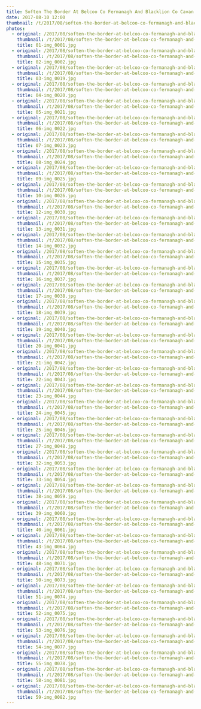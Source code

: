 ```yaml
---
title: Soften The Border At Belcoo Co Fermanagh And Blacklion Co Cavan
date: 2017-08-10 12:00
thumbnail: /t/2017/08/soften-the-border-at-belcoo-co-fermanagh-and-blacklion-co-cavan/01-img_0001.jpg
photos:
  - original: /2017/08/soften-the-border-at-belcoo-co-fermanagh-and-blacklion-co-cavan/01-img_0001.jpg
    thumbnail: /t/2017/08/soften-the-border-at-belcoo-co-fermanagh-and-blacklion-co-cavan/01-img_0001.jpg
    title: 01-img_0001.jpg
  - original: /2017/08/soften-the-border-at-belcoo-co-fermanagh-and-blacklion-co-cavan/02-img_0002.jpg
    thumbnail: /t/2017/08/soften-the-border-at-belcoo-co-fermanagh-and-blacklion-co-cavan/02-img_0002.jpg
    title: 02-img_0002.jpg
  - original: /2017/08/soften-the-border-at-belcoo-co-fermanagh-and-blacklion-co-cavan/03-img_0019.jpg
    thumbnail: /t/2017/08/soften-the-border-at-belcoo-co-fermanagh-and-blacklion-co-cavan/03-img_0019.jpg
    title: 03-img_0019.jpg
  - original: /2017/08/soften-the-border-at-belcoo-co-fermanagh-and-blacklion-co-cavan/04-img_0020.jpg
    thumbnail: /t/2017/08/soften-the-border-at-belcoo-co-fermanagh-and-blacklion-co-cavan/04-img_0020.jpg
    title: 04-img_0020.jpg
  - original: /2017/08/soften-the-border-at-belcoo-co-fermanagh-and-blacklion-co-cavan/05-img_0021.jpg
    thumbnail: /t/2017/08/soften-the-border-at-belcoo-co-fermanagh-and-blacklion-co-cavan/05-img_0021.jpg
    title: 05-img_0021.jpg
  - original: /2017/08/soften-the-border-at-belcoo-co-fermanagh-and-blacklion-co-cavan/06-img_0022.jpg
    thumbnail: /t/2017/08/soften-the-border-at-belcoo-co-fermanagh-and-blacklion-co-cavan/06-img_0022.jpg
    title: 06-img_0022.jpg
  - original: /2017/08/soften-the-border-at-belcoo-co-fermanagh-and-blacklion-co-cavan/07-img_0023.jpg
    thumbnail: /t/2017/08/soften-the-border-at-belcoo-co-fermanagh-and-blacklion-co-cavan/07-img_0023.jpg
    title: 07-img_0023.jpg
  - original: /2017/08/soften-the-border-at-belcoo-co-fermanagh-and-blacklion-co-cavan/08-img_0024.jpg
    thumbnail: /t/2017/08/soften-the-border-at-belcoo-co-fermanagh-and-blacklion-co-cavan/08-img_0024.jpg
    title: 08-img_0024.jpg
  - original: /2017/08/soften-the-border-at-belcoo-co-fermanagh-and-blacklion-co-cavan/09-img_0025.jpg
    thumbnail: /t/2017/08/soften-the-border-at-belcoo-co-fermanagh-and-blacklion-co-cavan/09-img_0025.jpg
    title: 09-img_0025.jpg
  - original: /2017/08/soften-the-border-at-belcoo-co-fermanagh-and-blacklion-co-cavan/10-img_0026.jpg
    thumbnail: /t/2017/08/soften-the-border-at-belcoo-co-fermanagh-and-blacklion-co-cavan/10-img_0026.jpg
    title: 10-img_0026.jpg
  - original: /2017/08/soften-the-border-at-belcoo-co-fermanagh-and-blacklion-co-cavan/12-img_0030.jpg
    thumbnail: /t/2017/08/soften-the-border-at-belcoo-co-fermanagh-and-blacklion-co-cavan/12-img_0030.jpg
    title: 12-img_0030.jpg
  - original: /2017/08/soften-the-border-at-belcoo-co-fermanagh-and-blacklion-co-cavan/13-img_0031.jpg
    thumbnail: /t/2017/08/soften-the-border-at-belcoo-co-fermanagh-and-blacklion-co-cavan/13-img_0031.jpg
    title: 13-img_0031.jpg
  - original: /2017/08/soften-the-border-at-belcoo-co-fermanagh-and-blacklion-co-cavan/14-img_0032.jpg
    thumbnail: /t/2017/08/soften-the-border-at-belcoo-co-fermanagh-and-blacklion-co-cavan/14-img_0032.jpg
    title: 14-img_0032.jpg
  - original: /2017/08/soften-the-border-at-belcoo-co-fermanagh-and-blacklion-co-cavan/15-img_0035.jpg
    thumbnail: /t/2017/08/soften-the-border-at-belcoo-co-fermanagh-and-blacklion-co-cavan/15-img_0035.jpg
    title: 15-img_0035.jpg
  - original: /2017/08/soften-the-border-at-belcoo-co-fermanagh-and-blacklion-co-cavan/16-img_0037.jpg
    thumbnail: /t/2017/08/soften-the-border-at-belcoo-co-fermanagh-and-blacklion-co-cavan/16-img_0037.jpg
    title: 16-img_0037.jpg
  - original: /2017/08/soften-the-border-at-belcoo-co-fermanagh-and-blacklion-co-cavan/17-img_0038.jpg
    thumbnail: /t/2017/08/soften-the-border-at-belcoo-co-fermanagh-and-blacklion-co-cavan/17-img_0038.jpg
    title: 17-img_0038.jpg
  - original: /2017/08/soften-the-border-at-belcoo-co-fermanagh-and-blacklion-co-cavan/18-img_0039.jpg
    thumbnail: /t/2017/08/soften-the-border-at-belcoo-co-fermanagh-and-blacklion-co-cavan/18-img_0039.jpg
    title: 18-img_0039.jpg
  - original: /2017/08/soften-the-border-at-belcoo-co-fermanagh-and-blacklion-co-cavan/19-img_0040.jpg
    thumbnail: /t/2017/08/soften-the-border-at-belcoo-co-fermanagh-and-blacklion-co-cavan/19-img_0040.jpg
    title: 19-img_0040.jpg
  - original: /2017/08/soften-the-border-at-belcoo-co-fermanagh-and-blacklion-co-cavan/20-img_0041.jpg
    thumbnail: /t/2017/08/soften-the-border-at-belcoo-co-fermanagh-and-blacklion-co-cavan/20-img_0041.jpg
    title: 20-img_0041.jpg
  - original: /2017/08/soften-the-border-at-belcoo-co-fermanagh-and-blacklion-co-cavan/21-img_0042.jpg
    thumbnail: /t/2017/08/soften-the-border-at-belcoo-co-fermanagh-and-blacklion-co-cavan/21-img_0042.jpg
    title: 21-img_0042.jpg
  - original: /2017/08/soften-the-border-at-belcoo-co-fermanagh-and-blacklion-co-cavan/22-img_0043.jpg
    thumbnail: /t/2017/08/soften-the-border-at-belcoo-co-fermanagh-and-blacklion-co-cavan/22-img_0043.jpg
    title: 22-img_0043.jpg
  - original: /2017/08/soften-the-border-at-belcoo-co-fermanagh-and-blacklion-co-cavan/23-img_0044.jpg
    thumbnail: /t/2017/08/soften-the-border-at-belcoo-co-fermanagh-and-blacklion-co-cavan/23-img_0044.jpg
    title: 23-img_0044.jpg
  - original: /2017/08/soften-the-border-at-belcoo-co-fermanagh-and-blacklion-co-cavan/24-img_0045.jpg
    thumbnail: /t/2017/08/soften-the-border-at-belcoo-co-fermanagh-and-blacklion-co-cavan/24-img_0045.jpg
    title: 24-img_0045.jpg
  - original: /2017/08/soften-the-border-at-belcoo-co-fermanagh-and-blacklion-co-cavan/25-img_0046.jpg
    thumbnail: /t/2017/08/soften-the-border-at-belcoo-co-fermanagh-and-blacklion-co-cavan/25-img_0046.jpg
    title: 25-img_0046.jpg
  - original: /2017/08/soften-the-border-at-belcoo-co-fermanagh-and-blacklion-co-cavan/27-img_0048.jpg
    thumbnail: /t/2017/08/soften-the-border-at-belcoo-co-fermanagh-and-blacklion-co-cavan/27-img_0048.jpg
    title: 27-img_0048.jpg
  - original: /2017/08/soften-the-border-at-belcoo-co-fermanagh-and-blacklion-co-cavan/32-img_0053.jpg
    thumbnail: /t/2017/08/soften-the-border-at-belcoo-co-fermanagh-and-blacklion-co-cavan/32-img_0053.jpg
    title: 32-img_0053.jpg
  - original: /2017/08/soften-the-border-at-belcoo-co-fermanagh-and-blacklion-co-cavan/33-img_0054.jpg
    thumbnail: /t/2017/08/soften-the-border-at-belcoo-co-fermanagh-and-blacklion-co-cavan/33-img_0054.jpg
    title: 33-img_0054.jpg
  - original: /2017/08/soften-the-border-at-belcoo-co-fermanagh-and-blacklion-co-cavan/38-img_0059.jpg
    thumbnail: /t/2017/08/soften-the-border-at-belcoo-co-fermanagh-and-blacklion-co-cavan/38-img_0059.jpg
    title: 38-img_0059.jpg
  - original: /2017/08/soften-the-border-at-belcoo-co-fermanagh-and-blacklion-co-cavan/39-img_0060.jpg
    thumbnail: /t/2017/08/soften-the-border-at-belcoo-co-fermanagh-and-blacklion-co-cavan/39-img_0060.jpg
    title: 39-img_0060.jpg
  - original: /2017/08/soften-the-border-at-belcoo-co-fermanagh-and-blacklion-co-cavan/40-img_0061.jpg
    thumbnail: /t/2017/08/soften-the-border-at-belcoo-co-fermanagh-and-blacklion-co-cavan/40-img_0061.jpg
    title: 40-img_0061.jpg
  - original: /2017/08/soften-the-border-at-belcoo-co-fermanagh-and-blacklion-co-cavan/43-img_0064.jpg
    thumbnail: /t/2017/08/soften-the-border-at-belcoo-co-fermanagh-and-blacklion-co-cavan/43-img_0064.jpg
    title: 43-img_0064.jpg
  - original: /2017/08/soften-the-border-at-belcoo-co-fermanagh-and-blacklion-co-cavan/48-img_0071.jpg
    thumbnail: /t/2017/08/soften-the-border-at-belcoo-co-fermanagh-and-blacklion-co-cavan/48-img_0071.jpg
    title: 48-img_0071.jpg
  - original: /2017/08/soften-the-border-at-belcoo-co-fermanagh-and-blacklion-co-cavan/50-img_0073.jpg
    thumbnail: /t/2017/08/soften-the-border-at-belcoo-co-fermanagh-and-blacklion-co-cavan/50-img_0073.jpg
    title: 50-img_0073.jpg
  - original: /2017/08/soften-the-border-at-belcoo-co-fermanagh-and-blacklion-co-cavan/51-img_0074.jpg
    thumbnail: /t/2017/08/soften-the-border-at-belcoo-co-fermanagh-and-blacklion-co-cavan/51-img_0074.jpg
    title: 51-img_0074.jpg
  - original: /2017/08/soften-the-border-at-belcoo-co-fermanagh-and-blacklion-co-cavan/52-img_0075.jpg
    thumbnail: /t/2017/08/soften-the-border-at-belcoo-co-fermanagh-and-blacklion-co-cavan/52-img_0075.jpg
    title: 52-img_0075.jpg
  - original: /2017/08/soften-the-border-at-belcoo-co-fermanagh-and-blacklion-co-cavan/53-img_0076.jpg
    thumbnail: /t/2017/08/soften-the-border-at-belcoo-co-fermanagh-and-blacklion-co-cavan/53-img_0076.jpg
    title: 53-img_0076.jpg
  - original: /2017/08/soften-the-border-at-belcoo-co-fermanagh-and-blacklion-co-cavan/54-img_0077.jpg
    thumbnail: /t/2017/08/soften-the-border-at-belcoo-co-fermanagh-and-blacklion-co-cavan/54-img_0077.jpg
    title: 54-img_0077.jpg
  - original: /2017/08/soften-the-border-at-belcoo-co-fermanagh-and-blacklion-co-cavan/55-img_0078.jpg
    thumbnail: /t/2017/08/soften-the-border-at-belcoo-co-fermanagh-and-blacklion-co-cavan/55-img_0078.jpg
    title: 55-img_0078.jpg
  - original: /2017/08/soften-the-border-at-belcoo-co-fermanagh-and-blacklion-co-cavan/58-img_0081.jpg
    thumbnail: /t/2017/08/soften-the-border-at-belcoo-co-fermanagh-and-blacklion-co-cavan/58-img_0081.jpg
    title: 58-img_0081.jpg
  - original: /2017/08/soften-the-border-at-belcoo-co-fermanagh-and-blacklion-co-cavan/59-img_0082.jpg
    thumbnail: /t/2017/08/soften-the-border-at-belcoo-co-fermanagh-and-blacklion-co-cavan/59-img_0082.jpg
    title: 59-img_0082.jpg
---
```

